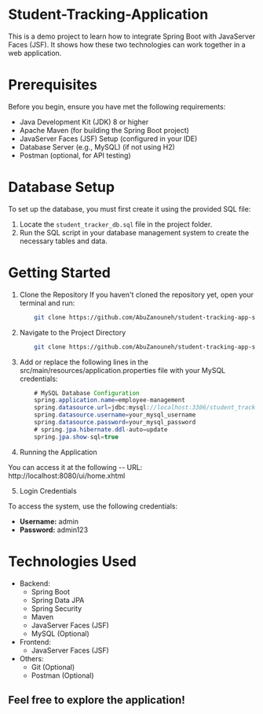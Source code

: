 # Student-Tracking-Application
This is a demo project to learn how to integrate Spring Boot with JavaServer Faces (JSF). It shows how these two technologies can work together in a web application.

# Prerequisites
Before you begin, ensure you have met the following requirements:

* Java Development Kit (JDK) 8 or higher
* Apache Maven (for building the Spring Boot project)
* JavaServer Faces (JSF) Setup (configured in your IDE)
* Database Server (e.g., MySQL) (if not using H2)
* Postman (optional, for API testing)

# Database Setup
To set up the database, you must first create it using the provided SQL file:

1. Locate the `student_tracker_db.sql` file in the project folder.
2. Run the SQL script in your database management system to create the necessary tables and data.

# Getting Started

1. Clone the Repository
   If you haven't cloned the repository yet, open your terminal and run:
   
   ``` bash
       git clone https://github.com/AbuZanouneh/student-tracking-app-springboot-jsf.git


2. Navigate to the Project Directory

   ``` bash
       git clone https://github.com/AbuZanouneh/student-tracking-app-springboot-jsf.git
   
3. Add or replace the following lines in the src/main/resources/application.properties file with your MySQL credentials:

    ``` java
        # MySQL Database Configuration
        spring.application.name=employee-management
        spring.datasource.url=jdbc:mysql://localhost:3306/student_tracker?useSSL=false&serverTimezone=UTC
        spring.datasource.username=your_mysql_username
        spring.datasource.password=your_mysql_password
        # spring.jpa.hibernate.ddl-auto=update
        spring.jpa.show-sql=true

4. Running the Application
   
You can access it at the following -- URL: http://localhost:8080/ui/home.xhtml

5. Login Credentials

To access the system, use the following credentials:

- **Username:** admin
- **Password:** admin123

# Technologies Used
  * Backend:
     * Spring Boot
     * Spring Data JPA
     * Spring Security
     * Maven
     * JavaServer Faces (JSF)
     * MySQL (Optional)
  * Frontend:
     * JavaServer Faces (JSF)
  * Others:
     * Git (Optional)
     * Postman (Optional)

## Feel free to explore the application!
